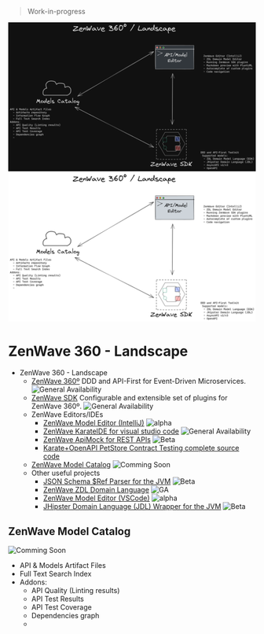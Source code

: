 > Work-in-progress

<p align="center"  markdown="1">
  <img src="ZenWave-360-ZDL-Landscape-dark.png#gh-dark-mode-only" alt="ZenWave360 Landscape" />
  <img src="ZenWave-360-ZDL-Landscape-light.png#gh-light-mode-only" alt="ZenWave360 Landscape" />
</p>

# ZenWave 360 - Landscape

- ZenWave 360 - Landscape
  - [ZenWave 360º](https://zenwave360.github.io/) DDD and API-First for Event-Driven Microservices. ![General Availability](https://img.shields.io/badge/lifecycle-GA-green)
  - [ZenWave SDK](https://zenwave360.github.io/zenwave-sdk/) Configurable and extensible set of plugins for ZenWave 360º. ![General Availability](https://img.shields.io/badge/lifecycle-GA-green)
  - ZenWave Editors/IDEs
    - [ZenWave Model Editor (IntelliJ)](https://zenwave360.github.io/plugin/) ![alpha](https://img.shields.io/badge/lifecycle-beta-yellow)
    - [ZenWave KarateIDE for visual studio code](https://github.com/ZenWave360/karate-ide) ![General Availability](https://img.shields.io/badge/lifecycle-GA-green)
    - [ZenWave ApiMock for REST APIs](https://github.com/ZenWave360/zenwave-apimock) ![Beta](https://img.shields.io/badge/lifecycle-beta-yellow)
    - [Karate+OpenAPI PetStore Contract Testing complete source code](https://github.com/ZenWave360/karate-openapi-petstore)
  - [ZenWave Model Catalog](#zenwave-model-catalog) ![Comming Soon](https://img.shields.io/badge/lifecycle-Comming_Soon-lightgray)
  - Other useful projects
    - [JSON Schema $Ref Parser for the JVM](https://zenwave360.github.io/json-schema-ref-parser-jvm/) ![Beta](https://img.shields.io/badge/lifecycle-beta-yellow)
    - [ZenWave ZDL Domain Language](https://github.com/ZenWave360/zdl-jvm) ![GA](https://img.shields.io/badge/lifecycle-GA-green)
    - [ZenWave Model Editor (VSCode)](https://github.com/ZenWave360/zdl-vscode) ![alpha](https://img.shields.io/badge/lifecycle-alpha-red)
    - [JHipster Domain Language (JDL) Wrapper for the JVM](https://github.com/ZenWave360/jdl-jvm) ![Beta](https://img.shields.io/badge/lifecycle-beta-yellow)

## ZenWave Model Catalog

![Comming Soon](https://img.shields.io/badge/lifecycle-Comming_Soon-lightgray)

- API & Models Artifact Files
- Full Text Search Index
- Addons:
  - API Quality (Linting results)
  - API Test Results
  - API Test Coverage
  - Dependencies graph
  -
